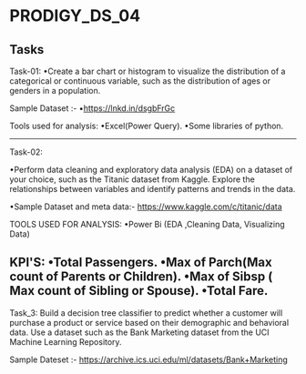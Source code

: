 # PRODIGY_DS_04
Tasks
--------------------------------------------------------------------------------------------------------------------------------------------------------------------
Task-01:
•Create a bar chart or histogram to visualize the distribution of a categorical or continuous variable, such as the distribution of ages or genders in a population.

Sample Dataset :- 
•https://lnkd.in/dsgbFrGc

Tools used for analysis:
•Excel(Power Query).
•Some libraries of python.

--------------------------------------------------------------------------------------------------------------------------------------------------------------------
Task-02:

•Perform data cleaning and exploratory data analysis (EDA) on a dataset of your choice, such as the Titanic dataset from Kaggle. Explore the relationships between variables and identify patterns and trends in the data.

•Sample Dataset  and meta data:- https://www.kaggle.com/c/titanic/data


TOOLS USED FOR ANALYSIS:
•Power Bi (EDA ,Cleaning Data, Visualizing Data)


KPI'S:
•Total Passengers.
•Max of Parch(Max count of Parents or Children).
•Max of Sibsp ( Max count of Sibling or Spouse).
•Total Fare.
-----------------------------------------------------------------------------------------------------------------------------------------------------------------------
Task_3:
Build a decision tree classifier to predict whether a customer will purchase a product or service based on their demographic and behavioral data. Use a dataset such as the Bank Marketing dataset from the UCI Machine Learning Repository.

Sample Dateset :- https://archive.ics.uci.edu/ml/datasets/Bank+Marketing







